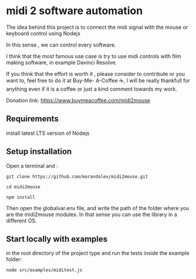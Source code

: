 # midi 2 software automation

The idea behind this project is to connect  the midi signal  with the mouse or keyboard control using Nodejs

In this sense , we can control every software.

I think that the most famous use case is try to use midi controls with film making software, in example Davinci Resolve.

If you think that the effort is worth it , please consider to contribute or you want to, feel free to do it at Buy-Me- A-Coffee ☕, I will be really thankfull for anything even if it is a coffee or just a kind comment towards my work.

Donation link:
https://www.buymeacoffee.com/midi2mouse

## Requirements

install latest LTS version of Nodejs

## Setup installation

Open a terminal and :

    git clone https://github.com/morandalex/midi2mouse.git

    cd midi2mouse

    npm install

Then open the globalvar.env file, and write the path of the folder where you are the midi2mouse modules.
In that sense you can use the library in a different OS.

## Start locally with examples

in the root directory of the project type and run the tests inside the example folder:

    node src/examples/miditest.js
